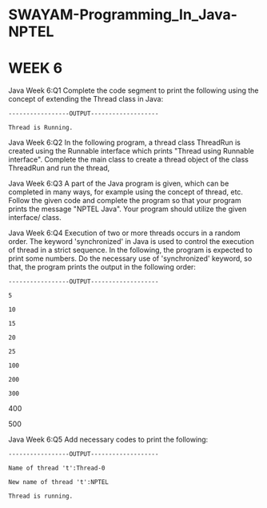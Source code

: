 # SWAYAM-Programming_In_Java-NPTEL

# WEEK 6
Java Week 6:Q1 Complete the code segment to print the following using the concept of extending the Thread class in Java:

    -----------------OUTPUT-------------------

    Thread is Running.

Java Week 6:Q2 In the following program, a thread class ThreadRun is created using the Runnable interface which prints "Thread using Runnable interface". Complete the main class to create a thread object of the class ThreadRun and run the thread,

Java Week 6:Q3 A part of the Java program is given, which can be completed in many ways, for example using the concept of thread, etc. Follow the given code and complete the program so that your program prints the message "NPTEL Java". Your program should utilize the given interface/ class.

Java Week 6:Q4 Execution of two or more threads occurs in a random order. The keyword 'synchronized' in Java is used to control the execution of thread in a strict sequence. In the following, the program is expected to print some numbers. Do the necessary use of 'synchronized' keyword, so that, the program prints the output in the following order:

    -----------------OUTPUT-------------------

    5

    10

    15

    20

    25

    100

    200

    300

400

500

Java Week 6:Q5 Add necessary codes to print the following:

    -----------------OUTPUT-------------------

    Name of thread 't':Thread-0

    New name of thread 't':NPTEL

    Thread is running.
